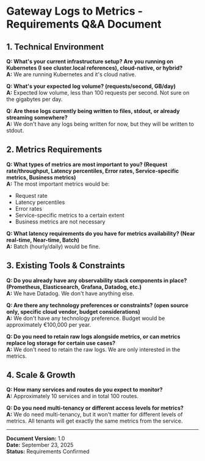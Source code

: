 # Gateway Logs to Metrics - Requirements Q&A Document

## 1. Technical Environment

**Q: What's your current infrastructure setup? Are you running on Kubernetes (I see cluster.local references), cloud-native, or hybrid?**  
**A:** We are running Kubernetes and it's cloud native.

**Q: What's your expected log volume? (requests/second, GB/day)**  
**A:** Expected low volume, less than 100 requests per second. Not sure on the gigabytes per day.

**Q: Are these logs currently being written to files, stdout, or already streaming somewhere?**  
**A:** We don't have any logs being written for now, but they will be written to stdout.

## 2. Metrics Requirements

**Q: What types of metrics are most important to you? (Request rate/throughput, Latency percentiles, Error rates, Service-specific metrics, Business metrics)**  
**A:** The most important metrics would be:
- Request rate
- Latency percentiles
- Error rates  
- Service-specific metrics to a certain extent
- Business metrics are not necessary

**Q: What latency requirements do you have for metrics availability? (Near real-time, Near-time, Batch)**  
**A:** Batch (hourly/daily) would be fine.

## 3. Existing Tools & Constraints

**Q: Do you already have any observability stack components in place? (Prometheus, Elasticsearch, Grafana, Datadog, etc.)**  
**A:** We have Datadog. We don't have anything else.

**Q: Are there any technology preferences or constraints? (open source only, specific cloud vendor, budget considerations)**  
**A:** We don't have any technology preference. Budget would be approximately €100,000 per year.

**Q: Do you need to retain raw logs alongside metrics, or can metrics replace log storage for certain use cases?**  
**A:** We don't need to retain the raw logs. We are only interested in the metrics.

## 4. Scale & Growth

**Q: How many services and routes do you expect to monitor?**  
**A:** Approximately 10 services and in total 100 routes.

**Q: Do you need multi-tenancy or different access levels for metrics?**  
**A:** We do need multi-tenancy, but it won't matter for different levels of metrics. All tenants will get exactly the same metrics from the service.

---

**Document Version:** 1.0  
**Date:** September 23, 2025  
**Status:** Requirements Confirmed